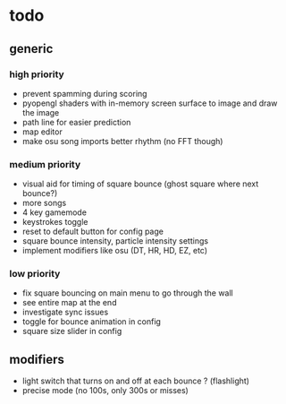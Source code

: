 # todo

## generic

### high priority

- prevent spamming during scoring
- pyopengl shaders with in-memory screen surface to image and draw the image
- path line for easier prediction
- map editor
- make osu song imports better rhythm (no FFT though)

### medium priority

- visual aid for timing of square bounce (ghost square where next bounce?)
- more songs
- 4 key gamemode
- keystrokes toggle
- reset to default button for config page
- square bounce intensity, particle intensity settings
- implement modifiers like osu (DT, HR, HD, EZ, etc)

### low priority

- fix square bouncing on main menu to go through the wall
- see entire map at the end
- investigate sync issues
- toggle for bounce animation in config
- square size slider in config

## modifiers

- light switch that turns on and off at each bounce ? (flashlight)
- precise mode (no 100s, only 300s or misses)
